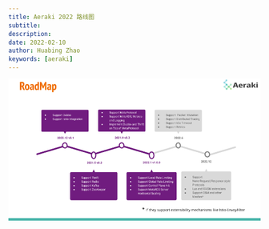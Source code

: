 ```yaml
---
title: Aeraki 2022 路线图
subtitle: 
description:  
date: 2022-02-10
author: Huabing Zhao
keywords: [aeraki]
---
```


![Aeraki 2022 路线图](./roadmap-2022.png)